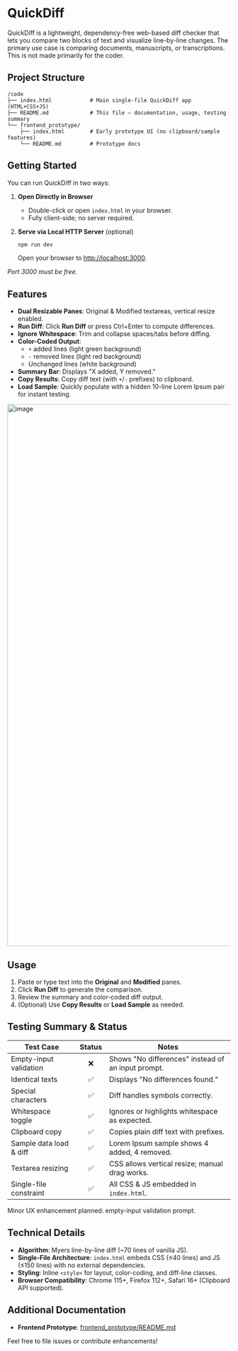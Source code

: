 # QuickDiff

QuickDiff is a lightweight, dependency-free web-based diff checker that lets you compare two blocks of text and visualize line-by-line changes. The primary use case is comparing documents, manuscripts, or transcriptions. This is not made primarily for the coder.

## Project Structure

```
/code
├── index.html            # Main single-file QuickDiff app (HTML+CSS+JS)
├── README.md             # This file — documentation, usage, testing summary
└── frontend_prototype/
    ├── index.html        # Early prototype UI (no clipboard/sample features)
    └── README.md         # Prototype docs
```

## Getting Started

You can run QuickDiff in two ways:

1. **Open Directly in Browser**
   - Double-click or open `index.html` in your browser.
   - Fully client-side; no server required.

2. **Serve via Local HTTP Server** (optional)
   ```bash
   npm run dev
   ```
   Open your browser to [http://localhost:3000](http://localhost:3000).

_Port 3000 must be free._

## Features

- **Dual Resizable Panes**: Original & Modified textareas, vertical resize enabled.
- **Run Diff**: Click **Run Diff** or press Ctrl+Enter to compute differences.
- **Ignore Whitespace**: Trim and collapse spaces/tabs before diffing.
- **Color-Coded Output**:
  - `+` added lines (light green background)
  - `-` removed lines (light red background)
  - Unchanged lines (white background)
- **Summary Bar**: Displays "X added, Y removed."
- **Copy Results**: Copy diff text (with `+`/`-` prefixes) to clipboard.
- **Load Sample**: Quickly populate with a hidden 10-line Lorem Ipsum pair for instant testing.

<img width="747" height="1221" alt="image" src="https://github.com/user-attachments/assets/bfd344fc-a3bd-4bd1-952c-dac21170e966" />


## Usage

1. Paste or type text into the **Original** and **Modified** panes.
2. Click **Run Diff** to generate the comparison.
3. Review the summary and color-coded diff output.
4. (Optional) Use **Copy Results** or **Load Sample** as needed.

## Testing Summary & Status

| Test Case                 | Status | Notes                                               |
|---------------------------|:------:|-----------------------------------------------------|
| Empty-input validation    | ❌     | Shows "No differences" instead of an input prompt.  |
| Identical texts           | ✅     | Displays "No differences found."                    |
| Special characters        | ✅     | Diff handles symbols correctly.                     |
| Whitespace toggle         | ✅     | Ignores or highlights whitespace as expected.       |
| Clipboard copy            | ✅     | Copies plain diff text with prefixes.               |
| Sample data load & diff   | ✅     | Lorem Ipsum sample shows 4 added, 4 removed.       |
| Textarea resizing         | ✅     | CSS allows vertical resize; manual drag works.     |
| Single-file constraint    | ✅     | All CSS & JS embedded in `index.html`.             |

Minor UX enhancement planned: empty-input validation prompt.

## Technical Details

- **Algorithm**: Myers line-by-line diff (~70 lines of vanilla JS).
- **Single-File Architecture**: `index.html` embeds CSS (≤40 lines) and JS (≤150 lines) with no external dependencies.
- **Styling**: Inline `<style>` for layout, color-coding, and diff-line classes.
- **Browser Compatibility**: Chrome 115+, Firefox 112+, Safari 16+ (Clipboard API supported).

## Additional Documentation

- **Frontend Prototype**: [frontend_prototype/README.md](frontend_prototype/README.md)

Feel free to file issues or contribute enhancements!
